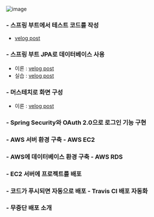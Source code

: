
![image](https://user-images.githubusercontent.com/58021968/146653841-60a0f3b5-75fb-4986-a955-d5562137584b.png)


### - 스프링 부트에서 테스트 코드를 작성

  - [velog post](https://velog.io/@donsco/Spring-%ED%85%8C%EC%8A%A4%ED%8A%B8-%EC%BD%94%EB%93%9C)

### - 스프링 부트 JPA로 데이터베이스 사용

  - 이론 : [velog post](https://velog.io/@donsco/Spring-JPA)
  - 실습 : [velog post](https://velog.io/@donsco/Spring-JPA-%EC%8B%A4%EC%8A%B5)

### - 머스테치로 화면 구성
  
  - 이론 : [velog post](https://velog.io/@donsco/Spring-Mustache)
### - Spring Security와 OAuth 2.0으로 로그인 기능 구현

### - AWS 서버 환경 구축 - AWS EC2

### - AWS에 데이터베이스 환경 구축 - AWS RDS

### - EC2 서버에 프로젝트를 배포

### - 코드가 푸시되면 자동으로 배포 - Travis CI 배포 자동화

### - 무중단 배포 소개
